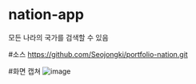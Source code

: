 # nation-app
모든 나라의 국가를 검색할 수 있음

#소스
https://github.com/Seojongki/portfolio-nation.git

#화면 캡쳐
![image](https://github.com/Seojongki/nation-app/assets/131851073/d5cd67e3-0e15-4ca0-bf50-e4f15565ce3c)
